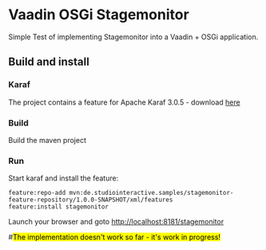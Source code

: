 # Vaadin OSGi Stagemonitor

Simple Test of implementing Stagemonitor into a Vaadin + OSGi application.

## Build and install

### Karaf
The project contains a feature for Apache Karaf 3.0.5 - download [here](http://www.apache.org/dyn/closer.lua/karaf/3.0.5/apache-karaf-3.0.5.tar.gz)

### Build
Build the maven project

### Run
Start karaf and install the feature:


	feature:repo-add mvn:de.studiointeractive.samples/stagemonitor-feature-repository/1.0.0-SNAPSHOT/xml/features
	feature:install stagemonitor

Launch your browser and goto [http://localhost:8181/stagemonitor](http://localhost:8181/stagemonitor)

#<mark>The implementation doesn't work so far - it's work in progress!</mark> 
